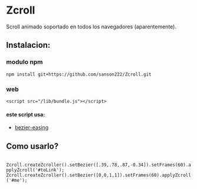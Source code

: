 # Zcroll
Scroll animado soportado en todos los navegadores (aparentemente).
## Instalacion:

### modulo npm

`npm install git+https://github.com/sanson222/Zcroll.git`

### web

`<script src="/lib/bundle.js"></script>`

#### este script usa:
* [bezier-easing](https://github.com/gre/bezier-easing)

## Como usarlo?
`
Zcroll.createZcroller().setBezier([.39,.78,.87,-0.34]).setFrames(60).applyZcroll('#toLink');
Zcroll.createZcroller().setBezier([0,0,1,1]).setFrames(60).applyZcroll('#me');`